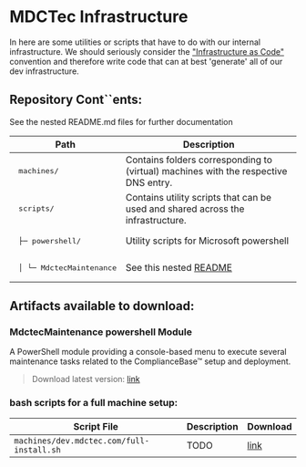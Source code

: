 # MDCTec Infrastructure

In here are some utilities or scripts that have to do with our internal infrastructure.
We should seriously consider the ["Infrastructure as Code"][1] convention and therefore write code that can at best 'generate' all of our dev infrastructure.

[1]: https://en.wikipedia.org/wiki/Infrastructure_as_code

## Repository Cont``ents:
<!---
Symbole zum copy&pasten
│
├─
└─
--->
See the nested README.md files for further documentation

| Path | Description |
|--- |--- | 
| <pre style="padding:0"> machines/</pre> | Contains folders corresponding to (virtual) machines with the respective DNS entry. |    
| <pre style="padding:0"> scripts/</pre> | Contains utility scripts that can be used and shared across the infrastructure.  |
| <pre style="padding:0"> ├─ powershell/</pre> | Utility scripts for Microsoft powershell |
| <pre style="padding:0"> │  └─ MdctecMaintenance</pre> | See this nested [README](scripts/powershell/MdctecMaintenance/README.md) |

## Artifacts available to download:
### MdctecMaintenance powershell Module
A PowerShell module providing a console-based menu to execute several maintenance tasks related to the ComplianceBase™ setup and deployment.

> Download latest version: [link](http://gitlab.mdctec.com/mdctec-developers/internal/infrastructure/-/jobs/artifacts/master/raw/scripts/MdctecMaintenance/MdctecMaintenance.zip?job=zip_MdctecMaintenance_module)

### bash scripts for a full machine setup:
| Script File | Description | Download |
|--- |--- |--- |
| `machines/dev.mdctec.com/full-install.sh` | TODO | [link](http://gitlab.mdctec.com/mdctec-developers/internal/infrastructure/-/jobs/artifacts/master/raw/machines/dev.mdctec.com/full-install.sh?job=artifacts)
